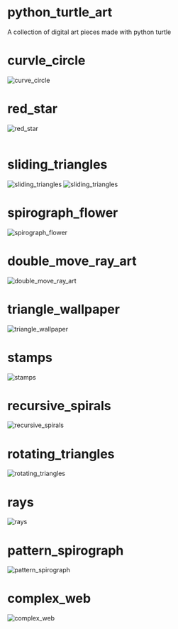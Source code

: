 # python_turtle_art
A collection of digital art pieces made with python turtle

# curvle_circle
![curve_circle](curve_circle/video.gif "curve_circle")

# red_star
![red_star](red_star/redStar.png)
<br>
<br>

# sliding_triangles
![sliding_triangles](sliding_triangles/slidingTriangles.png "sliding_triangles")
![sliding_triangles](sliding_triangles/script_output.png "script_output")

# spirograph_flower
![spirograph_flower](spirograph_flower/flower.png "spirograph_flower")

# double_move_ray_art
![double_move_ray_art](double_move_ray_art/doubleMoveRayArt.png "double_move_ray_art")

# triangle_wallpaper
![triangle_wallpaper](triangle_wallpaper/filled.png "triangle_wallpaper")

# stamps
![stamps](stamps/stamps.gif "stamps")

# recursive_spirals
![recursive_spirals](recursive_spirals/recursiveSpirals.png "recursive_spirals")

# rotating_triangles
![rotating_triangles](rotating_triangles/rotatingTriangles.png "rotating_triangles")

# rays
![rays](rays/rays.png "rays")

# pattern_spirograph
![pattern_spirograph](pattern_spirograph/patternSpirograph.png)

# complex_web
![complex_web](complex_web/output.gif)
